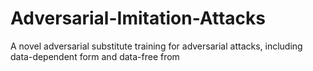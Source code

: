# Adversarial-Imitation-Attacks
A novel adversarial substitute training for adversarial attacks, including data-dependent form and data-free from
